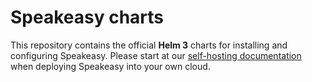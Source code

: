 # Speakeasy charts

This repository contains the official **Helm 3** charts for installing and configuring Speakeasy. Please start at our [self-hosting documentation](https://docs.speakeasyapi.dev/speakeasy-user-guide/self-host-speakeasy-coming-soon) when deploying Speakeasy into your own cloud. 
